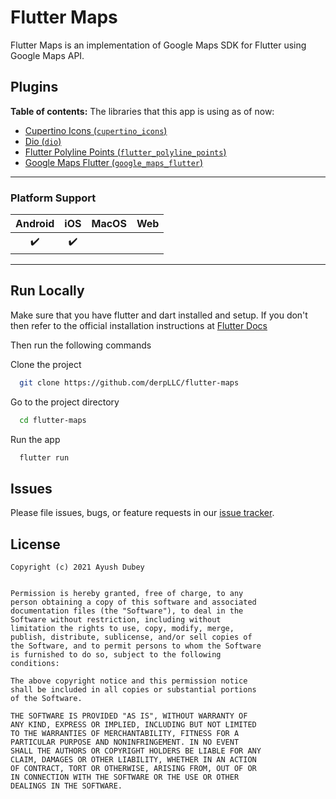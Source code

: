 # Flutter Maps

Flutter Maps is an implementation of Google Maps SDK for Flutter using Google Maps API.

## Plugins

**Table of contents:**
The libraries that this app is using as of now:

- [Cupertino Icons (`cupertino_icons`)](https://pub.dev/packages/cupertino_icons)
- [Dio (`dio`)](https://pub.dev/packages/dio)
- [Flutter Polyline Points (`flutter_polyline_points`)](https://pub.dev/packages/flutter_polyline_points)
- [Google Maps Flutter (`google_maps_flutter`)](https://pub.dev/packages/google_maps_flutter)

---

### Platform Support

| Android | iOS | MacOS | Web |
| :-----: | :-: | :---: | :-: |
|   ✔️    | ✔️  |       |     |

---

## Run Locally

Make sure that you have flutter and dart installed and setup. If you don't then refer to the official installation instructions at [Flutter Docs](https://flutter.dev/docs/get-started/install)

Then run the following commands

Clone the project

```bash
  git clone https://github.com/derpLLC/flutter-maps
```

Go to the project directory

```bash
  cd flutter-maps
```

Run the app

```bash
  flutter run
```

## Issues

Please file issues, bugs, or feature requests in our [issue tracker](https://github.com/derpLLC/flutter-maps/issues/new/choose).

## License

```
Copyright (c) 2021 Ayush Dubey


Permission is hereby granted, free of charge, to any
person obtaining a copy of this software and associated
documentation files (the "Software"), to deal in the
Software without restriction, including without
limitation the rights to use, copy, modify, merge,
publish, distribute, sublicense, and/or sell copies of
the Software, and to permit persons to whom the Software
is furnished to do so, subject to the following
conditions:

The above copyright notice and this permission notice
shall be included in all copies or substantial portions
of the Software.

THE SOFTWARE IS PROVIDED "AS IS", WITHOUT WARRANTY OF
ANY KIND, EXPRESS OR IMPLIED, INCLUDING BUT NOT LIMITED
TO THE WARRANTIES OF MERCHANTABILITY, FITNESS FOR A
PARTICULAR PURPOSE AND NONINFRINGEMENT. IN NO EVENT
SHALL THE AUTHORS OR COPYRIGHT HOLDERS BE LIABLE FOR ANY
CLAIM, DAMAGES OR OTHER LIABILITY, WHETHER IN AN ACTION
OF CONTRACT, TORT OR OTHERWISE, ARISING FROM, OUT OF OR
IN CONNECTION WITH THE SOFTWARE OR THE USE OR OTHER
DEALINGS IN THE SOFTWARE.
```
